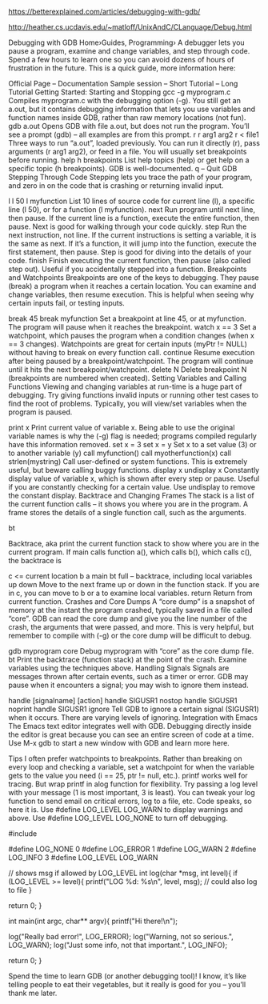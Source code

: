 

https://betterexplained.com/articles/debugging-with-gdb/



http://heather.cs.ucdavis.edu/~matloff/UnixAndC/CLanguage/Debug.html


Debugging with GDB
Home›Guides, Programming›
A debugger lets you pause a program, examine and change variables, and step through code. Spend a few hours to learn one so you can avoid dozens of hours of frustration in the future. This is a quick guide, more information here:

Official Page – Documentation
Sample session – Short Tutorial – Long Tutorial
Getting Started: Starting and Stopping
gcc -g myprogram.c
Compiles myprogram.c with the debugging option (-g). You still get an a.out, but it contains debugging information that lets you use variables and function names inside GDB, rather than raw memory locations (not fun).
gdb a.out
Opens GDB with file a.out, but does not run the program. You’ll see a prompt (gdb) – all examples are from this prompt.
r
r arg1 arg2
r < file1
Three ways to run “a.out”, loaded previously. You can run it directly (r), pass arguments (r arg1 arg2), or feed in a file. You will usually set breakpoints before running.
help
h breakpoints
List help topics (help) or get help on a specific topic (h breakpoints). GDB is well-documented.
q – Quit GDB
Stepping Through Code
Stepping lets you trace the path of your program, and zero in on the code that is crashing or returning invalid input.

l
l 50
l myfunction
List 10 lines of source code for current line (l), a specific line (l 50), or for a function (l myfunction).
next
Run program until next line, then pause. If the current line is a function, execute the entire function, then pause. Next is good for walking through your code quickly.
step
Run the next instruction, not line. If the current instructions is setting a variable, it is the same as next. If it’s a function, it will jump into the function, execute the first statement, then pause. Step is good for diving into the details of your code.
finish
Finish executing the current function, then pause (also called step out). Useful if you accidentally stepped into a function.
Breakpoints and Watchpoints
Breakpoints are one of the keys to debugging. They pause (break) a program when it reaches a certain location. You can examine and change variables, then resume execution. This is helpful when seeing why certain inputs fail, or testing inputs.

break 45
break myfunction
Set a breakpoint at line 45, or at myfunction. The program will pause when it reaches the breakpoint.
watch x == 3
Set a watchpoint, which pauses the program when a condition changes (when x == 3 changes). Watchpoints are great for certain inputs (myPtr != NULL) without having to break on every function call.
continue
Resume execution after being paused by a breakpoint/watchpoint. The program will continue until it hits the next breakpoint/watchpoint.
delete N
Delete breakpoint N (breakpoints are numbered when created).
Setting Variables and Calling Functions
Viewing and changing variables at run-time is a huge part of debugging. Try giving functions invalid inputs or running other test cases to find the root of problems. Typically, you will view/set variables when the program is paused.

print x
Print current value of variable x. Being able to use the original variable names is why the (-g) flag is needed; programs compiled regularly have this information removed.
set x = 3
set x = y
Set x to a set value (3) or to another variable (y)
call myfunction()
call myotherfunction(x)
call strlen(mystring)
Call user-defined or system functions. This is extremely useful, but beware calling buggy functions.
display x
undisplay x
Constantly display value of variable x, which is shown after every step or pause. Useful if you are constantly checking for a certain value. Use undisplay to remove the constant display.
Backtrace and Changing Frames
The stack is a list of the current function calls – it shows you where you are in the program. A frame stores the details of a single function call, such as the arguments.

bt

Backtrace, aka print the current function stack to show where you are in the current program. If main calls function a(), which calls b(), which calls c(), the backtrace is

c <= current location
b
a
main
bt full – backtrace, including local variables
up
down
Move to the next frame up or down in the function stack. If you are in c, you can move to b or a to examine local variables.
return
Return from current function.
Crashes and Core Dumps
A “core dump” is a snapshot of memory at the instant the program crashed, typically saved in a file called “core”. GDB can read the core dump and give you the line number of the crash, the arguments that were passed, and more. This is very helpful, but remember to compile with (-g) or the core dump will be difficult to debug.

gdb myprogram core
Debug myprogram with “core” as the core dump file.
bt
Print the backtrace (function stack) at the point of the crash. Examine variables using the techniques above.
Handling Signals
Signals are messages thrown after certain events, such as a timer or error. GDB may pause when it encounters a signal; you may wish to ignore them instead.

handle [signalname] [action]
handle SIGUSR1 nostop
handle SIGUSR1 noprint
handle SIGUSR1 ignore
Tell GDB to ignore a certain signal (SIGUSR1) when it occurs. There are varying levels of ignoring.
Integration with Emacs
The Emacs text editor integrates well with GDB. Debugging directly inside the editor is great because you can see an entire screen of code at a time. Use M-x gdb to start a new window with GDB and learn more here.

Tips
I often prefer watchpoints to breakpoints. Rather than breaking on every loop and checking a variable, set a watchpoint for when the variable gets to the value you need (i == 25, ptr != null, etc.).
printf works well for tracing. But wrap printf in alog function for flexibility.
Try passing a log level with your message (1 is most important, 3 is least). You can tweak your log function to send email on critical errors, log to a file, etc.
Code speaks, so here it is. Use #define LOG_LEVEL LOG_WARN to display warnings and above. Use #define LOG_LEVEL LOG_NONE to turn off debugging.

#include

#define LOG_NONE 0
#define LOG_ERROR 1
#define LOG_WARN 2
#define LOG_INFO 3
#define LOG_LEVEL LOG_WARN


// shows msg if allowed by LOG_LEVEL
int log(char *msg, int level){
  if (LOG_LEVEL >= level){
    printf("LOG %d: %s\n", level, msg);
    // could also log to file
  }

  return 0;
}

int main(int argc, char** argv){
  printf("Hi there!\n");

  log("Really bad error!", LOG_ERROR);
  log("Warning, not so serious.", LOG_WARN);
  log("Just some info, not that important.", LOG_INFO);

  return 0;
}

Spend the time to learn GDB (or another debugging tool)! I know, it’s like telling people to eat their vegetables, but it really is good for you – you’ll thank me later.
